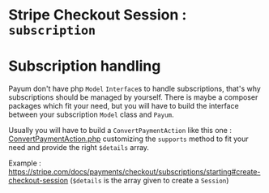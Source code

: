 # Stripe Checkout Session : `subscription`

# Subscription handling

Payum don't have php `Model` `Interface`s to handle subscriptions, that's why subscriptions should be
managed by yourself. There is maybe a composer packages which fit your need,
but you will have to build the interface between your subscription `Model` class and `Payum`.

Usually you will have to build a `ConvertPaymentAction` like this one : [ConvertPaymentAction.php](https://github.com/FLUX-SE/SyliusPayumStripePlugin/blob/master/src/Action/ConvertPaymentAction.php)
customizing the `supports` method to fit your need and provide the right `$details` array.

Example : https://stripe.com/docs/payments/checkout/subscriptions/starting#create-checkout-session (`$details` is the array given to create a `Session`)